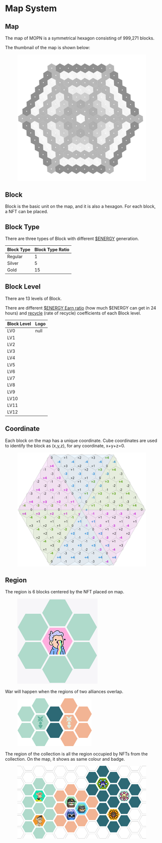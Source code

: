 # Map System

## Map

The map of MOPN is a symmetrical hexagon consisting of 999,271 blocks.

The thumbnail of the map is shown below:

<figure><img src="../.gitbook/assets/map.png" alt=""><figcaption></figcaption></figure>

## Block

Block is the basic unit on the map, and it is also a hexagon. For each block, a NFT can be placed.

## Block Type

There are three types of Block with different [$ENERGY](../economic-system/usdenergy/) generation.

| **Block Type** | **Block Type Ratio** |
| -------------- | -------------------- |
| Regular        | 1                    |
| Silver         | 5                    |
| Gold           | 15                   |

## Block Level

There are 13 levels of Block.&#x20;

There are different [$ENERGY Earn ratio](../economic-system/usdenergy/block-type.md) (how much $ENERGY can get in 24 hours) and [recycle](../economic-system/usdenergy/usdenergy-recycle.md) (rate of recycle) coefficients of each Block level.

| **Block Level** | **Logo**                                                                                                                                                                                                                                                                              |
| --------------- | ------------------------------------------------------------------------------------------------------------------------------------------------------------------------------------------------------------------------------------------------------------------------------------- |
| LV0             | null                                                                                                                                                                                                                                                                                  |
| LV1             | <img src="https://zqsfu28s1c.feishu.cn/space/api/box/stream/download/asynccode/?code=NWE4M2E4NDRkODQ1N2ZlNGMwYmQwNGVhNTdmNDcwZjVfMFk3aXcydEh2Mmw4bFNwallTaVRtU0dCR1pJc1hOeHdfVG9rZW46Ym94Y25SWFR1TjJ6SllZdU03VmhqRVRSUUloXzE2NzI2NTQyMDI6MTY3MjY1NzgwMl9WNA" alt="" data-size="line"> |
| LV2             | <img src="https://zqsfu28s1c.feishu.cn/space/api/box/stream/download/asynccode/?code=NzU3MjYxYmU3MGU4YzMxMmRlZmMwNzgwMDgyMjdjMmFfNDQzMVBtWXJKY0F2NjJ6RHZPd3pNYVFDU2lsWTloMXdfVG9rZW46Ym94Y244aENmV2M3ZTVFWVQzSlVKSkxlZ0xjXzE2NzI2NTQyMDI6MTY3MjY1NzgwMl9WNA" alt="" data-size="line"> |
| LV3             | <img src="https://zqsfu28s1c.feishu.cn/space/api/box/stream/download/asynccode/?code=MGM5NjllM2JiN2JjNTUwYzVlMzY1NzYzYzJhODBkNGRfSlc0VXBqNlZJSXlMclM2V3QxQ3dBTXF4T0NWZTdtUWlfVG9rZW46Ym94Y25wNzdwTUVCeXlPNHkxVzNJNkxGaVFmXzE2NzI2NTQyMDI6MTY3MjY1NzgwMl9WNA" alt="" data-size="line"> |
| LV4             | <img src="https://zqsfu28s1c.feishu.cn/space/api/box/stream/download/asynccode/?code=MzI2MWQ2M2U2M2QyY2MxZWEzMmNjMmI1YmM0MTUxY2RfUEU5ZkJ6MkdPSVNDUU4xM1BtYnpaR0M4TlBpM2M1WnhfVG9rZW46Ym94Y25GOVpleEgxUGF6cEwzMnVGbzN6WGNiXzE2NzI2NTQyMDI6MTY3MjY1NzgwMl9WNA" alt="" data-size="line"> |
| LV5             | <img src="https://zqsfu28s1c.feishu.cn/space/api/box/stream/download/asynccode/?code=NzVlYTk4NmFkNWNjMTI5NzljYzQwN2FmNDM4MDA4Y2NfT2hyVXhnTEZyN0RRSUFlS2hrbUNZTnplNXh4b0JRcHBfVG9rZW46Ym94Y25VMzZaNWJaZVNnMnpiOUtwaGlremVlXzE2NzI2NTQyMDI6MTY3MjY1NzgwMl9WNA" alt="" data-size="line"> |
| LV6             | <img src="https://zqsfu28s1c.feishu.cn/space/api/box/stream/download/asynccode/?code=NGZlMWNlZmU3MzhjYzhmODJmMTZjYWU5M2JkOTE3ZmVfaVptd0E1cHU0d2lwcjkzbTBGSHFzUW82Q0ttWmltcDVfVG9rZW46Ym94Y25uZG9talpncGhZQmZmeEllYWdMSmhnXzE2NzI2NTQyMDI6MTY3MjY1NzgwMl9WNA" alt="" data-size="line"> |
| LV7             | <img src="https://zqsfu28s1c.feishu.cn/space/api/box/stream/download/asynccode/?code=MjE5ZDRiOTYwZDFlYjA0YmE0YTg2ZGEwZjZlYzQyYjlfeHNXMWFQZjFGaExqQko5MU5semtMUmZuYXc4SHpaUmhfVG9rZW46Ym94Y25Hc2FOamZNazlzcW9VZDRZUUcxTmhkXzE2NzI2NTQyMDI6MTY3MjY1NzgwMl9WNA" alt="" data-size="line"> |
| LV8             | <img src="https://zqsfu28s1c.feishu.cn/space/api/box/stream/download/asynccode/?code=ZTUyN2E5ODNlYTI0ZjIzMDYwYTU2NDFhOThkYWNlMGZfVnI0aFdxWjVMYmpYNGE5RWVkZW1ZVHZYS3hsTVBJVm9fVG9rZW46Ym94Y25Db3BpeExzbENidlZzUTZscnk5RTdjXzE2NzI2NTQyMDI6MTY3MjY1NzgwMl9WNA" alt="" data-size="line"> |
| LV9             | <img src="https://zqsfu28s1c.feishu.cn/space/api/box/stream/download/asynccode/?code=ZGNjYjM2MmY4YjI0OWU2NGYzMTJkMjNmYmU2YzIyY2JfbHNBUUlsRTFPTVlaaVhSYVRGUVcxMTh5QXRRam82M1ZfVG9rZW46Ym94Y25PRHpoZVhPQ1FpWnI5S1ZrcEdITEpiXzE2NzI2NTQyMDI6MTY3MjY1NzgwMl9WNA" alt="" data-size="line"> |
| LV10            | <img src="https://zqsfu28s1c.feishu.cn/space/api/box/stream/download/asynccode/?code=OTdlOWFmMWM0MDg2OGI0Y2JkMjhjMTQ3OGYzZDEzNGNfNUcxTVVvaXpoQjAzT29IVHVjOTFGRXMwN04zUzJHejlfVG9rZW46Ym94Y25tbWM2YVVTaXYzRjVaRkRqa05DcDhnXzE2NzI2NTQyMDI6MTY3MjY1NzgwMl9WNA" alt="" data-size="line"> |
| LV11            | <img src="https://zqsfu28s1c.feishu.cn/space/api/box/stream/download/asynccode/?code=N2EwNGY5ZmMyMzllMDhlZDA4YzlkZTMwYmJjOGFmMmNfU0RtczJyU3dqeHFwak1CMmVGejN6QmJua254d2lrQWxfVG9rZW46Ym94Y24yNkRyRkZxUE1UWkk1R2R3MGxpYzZjXzE2NzI2NTQyMDI6MTY3MjY1NzgwMl9WNA" alt="" data-size="line"> |
| LV12            | <img src="https://zqsfu28s1c.feishu.cn/space/api/box/stream/download/asynccode/?code=ZDU2ZmZiODU2OWI3YTVlNzhhMzhkZjFlOTk3MWQ5NDFfVm9GeTBJeXdBSXpHaWpDMFJIUVd5ZUVLSjNaYkdJS3JfVG9rZW46Ym94Y25IZEFmUmlxWDBOa2pRUmh0bldtWEFlXzE2NzI2NTQyMDI6MTY3MjY1NzgwMl9WNA" alt="" data-size="line"> |

## Coordinate

Each block on the map has a unique coordinate. Cube coordinates are used to identify the block as (x,y,z), for any coordinate, x+y+z=0.

<figure><img src="../.gitbook/assets/Coordinate.png" alt=""><figcaption></figcaption></figure>

## Region

The region is 6 blocks centered by the NFT placed on map.

<figure><img src="../.gitbook/assets/Region.png" alt=""><figcaption></figcaption></figure>

War will happen when the regions of two alliances overlap.

<figure><img src="../.gitbook/assets/two alliances overlap.png" alt=""><figcaption></figcaption></figure>

The region of the collection is all the region occupied by NFTs from the collection. On the map, it shows as same colour and badge.

<figure><img src="../.gitbook/assets/The region of the collection.png" alt=""><figcaption></figcaption></figure>
